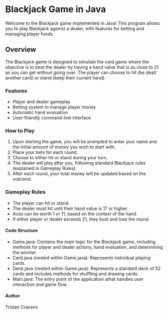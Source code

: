 # Blackjack Game in Java

Welcome to the Blackjack game implemented in Java! This program allows you to play Blackjack against a dealer, with features for betting and managing player funds.

## Overview 

The Blackjack game is designed to simulate the card game where the objective is to beat the dealer by having a hand value that is as close to 21 as you can get without going over. The player can choose to hit (be dealt another card) or stand (keep their current hand). 

### Features
- Player and dealer gameplay
- Betting system to manage player money
- Automatic hand evaluation
- User-friendly command-line interface

### How to Play
1. Upon starting the game, you will be prompted to enter your name and the initial amount of money you wish to start with.
2. Place your bets for each round.
3. Choose to either hit or stand during your turn.
4. The dealer will play after you, following standard Blackjack rules (explained in Gameplay Rules).
5. After each round, your total money will be updated based on the outcome.

### Gameplay Rules
- The player can hit or stand.
- The dealer must hit until their hand value is 17 or higher.
- Aces can be worth 1 or 11, based on the context of the hand.
- If either player or dealer exceeds 21, they bust and lose the round.

#### Code Structure
- Game.java: Contains the main logic for the Blackjack game, including methods for player and dealer actions, hand evaluation, and determining the winnter.
- Card.java (nested within Game.java): Represents individual playing cards.
- Deck.java (nested within Game.java): Represents a standard deck of 52 cards and includes methods for shuffling and drawing cards.
- Main.java: The entry point of the application athat handles user interaction and game flow.

#### Author
Tristan Cravens
